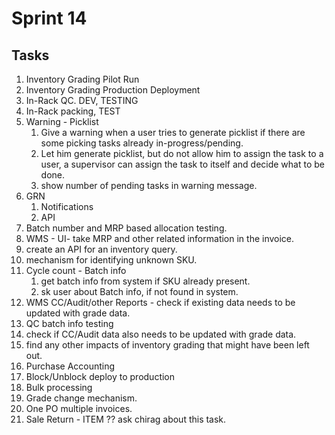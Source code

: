 # Sprint 14
## Tasks
1. Inventory Grading Pilot Run
2. Inventory Grading Production Deployment
3. In-Rack QC. DEV, TESTING
4. In-Rack packing, TEST
5. Warning - Picklist
	1. Give a warning when a user tries to generate picklist if there are some picking tasks already in-progress/pending. 
	2. Let him generate picklist, but do not allow him to assign the task to a user, a supervisor can assign the task to itself and decide what to be done.
	3. show number of pending tasks in warning message.
6. GRN
	1. Notifications
	2. API
7. Batch number and MRP based allocation testing.
8. WMS - UI- take MRP and other related information in the invoice.
9. create an API for an inventory query.
10. mechanism for identifying unknown SKU.
11. Cycle count - Batch info
	1. get batch info from system if SKU already present.
	2. sk user about Batch info, if not found in system.
12. WMS CC/Audit/other  Reports - check if existing data needs to be updated with grade data.
13. QC batch info testing
14. check if CC/Audit data also needs to be updated with grade data.
15. find any other impacts of inventory grading that might have been left out.
16. Purchase Accounting
17. Block/Unblock deploy to production
18. Bulk processing
19. Grade change mechanism.
20. One PO multiple invoices.
21. Sale Return - ITEM ?? ask chirag about this task.
 

<!--stackedit_data:
eyJoaXN0b3J5IjpbLTE2Njk2ODc2NTIsLTE5Mzk2NTQyOTYsLT
c2OTMyMzQ2MCwtMjA4ODc0NjYxMl19
-->